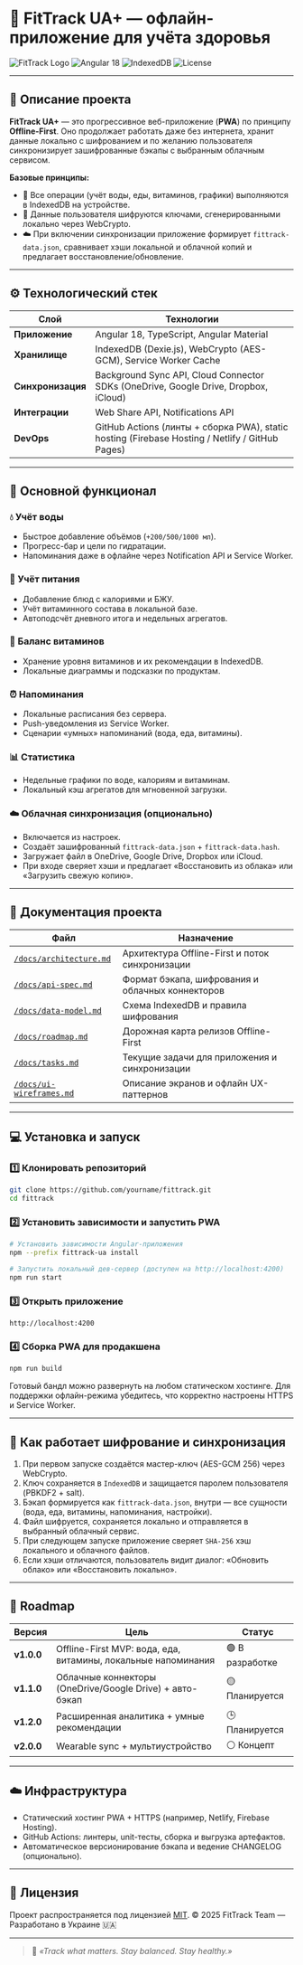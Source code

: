 # 🌿 **FitTrack UA+** — офлайн-приложение для учёта здоровья

![FitTrack Logo](https://img.shields.io/badge/FitTrack-PWA-success?style=for-the-badge&logo=google-chrome&logoColor=white)
![Angular 18](https://img.shields.io/badge/Angular-18-red?style=for-the-badge&logo=angular)
![IndexedDB](https://img.shields.io/badge/IndexedDB-offline-blue?style=for-the-badge&logo=googlechrome)
![License](https://img.shields.io/badge/license-MIT-lightgrey?style=for-the-badge)

---

## 🧠 Описание проекта
**FitTrack UA+** — это прогрессивное веб-приложение (**PWA**) по принципу **Offline-First**. Оно продолжает работать даже без интернета, хранит данные локально с шифрованием и по желанию пользователя синхронизирует зашифрованные бэкапы с выбранным облачным сервисом.

**Базовые принципы:**
- 💾 Все операции (учёт воды, еды, витаминов, графики) выполняются в IndexedDB на устройстве.
- 🔐 Данные пользователя шифруются ключами, сгенерированными локально через WebCrypto.
- ☁️ При включении синхронизации приложение формирует `fittrack-data.json`, сравнивает хэши локальной и облачной копий и предлагает восстановление/обновление.

---

## ⚙️ Технологический стек

| Слой | Технологии |
|------|-------------|
| **Приложение** | Angular 18, TypeScript, Angular Material |
| **Хранилище** | IndexedDB (Dexie.js), WebCrypto (AES-GCM), Service Worker Cache |
| **Синхронизация** | Background Sync API, Cloud Connector SDKs (OneDrive, Google Drive, Dropbox, iCloud) |
| **Интеграции** | Web Share API, Notifications API |
| **DevOps** | GitHub Actions (линты + сборка PWA), static hosting (Firebase Hosting / Netlify / GitHub Pages) |

---

## 📱 Основной функционал

### 💧 Учёт воды
- Быстрое добавление объёмов (`+200/500/1000 мл`).
- Прогресс-бар и цели по гидратации.
- Напоминания даже в офлайне через Notification API и Service Worker.

### 🥗 Учёт питания
- Добавление блюд с калориями и БЖУ.
- Учёт витаминного состава в локальной базе.
- Автоподсчёт дневного итога и недельных агрегатов.

### 🌿 Баланс витаминов
- Хранение уровня витаминов и их рекомендации в IndexedDB.
- Локальные диаграммы и подсказки по продуктам.

### ⏰ Напоминания
- Локальные расписания без сервера.
- Push-уведомления из Service Worker.
- Сценарии «умных» напоминаний (вода, еда, витамины).

### 📊 Статистика
- Недельные графики по воде, калориям и витаминам.
- Локальный кэш агрегатов для мгновенной загрузки.

### ☁️ Облачная синхронизация (опционально)
- Включается из настроек.
- Создаёт зашифрованный `fittrack-data.json` + `fittrack-data.hash`.
- Загружает файл в OneDrive, Google Drive, Dropbox или iCloud.
- При входе сверяет хэши и предлагает «Восстановить из облака» или «Загрузить свежую копию».

---

## 📂 Документация проекта

| Файл | Назначение |
|------|-------------|
| [`/docs/architecture.md`](docs/architecture.md) | Архитектура Offline-First и поток синхронизации |
| [`/docs/api-spec.md`](docs/api-spec.md) | Формат бэкапа, шифрования и облачных коннекторов |
| [`/docs/data-model.md`](docs/data-model.md) | Схема IndexedDB и правила шифрования |
| [`/docs/roadmap.md`](docs/roadmap.md) | Дорожная карта релизов Offline-First |
| [`/docs/tasks.md`](docs/tasks.md) | Текущие задачи для приложения и синхронизации |
| [`/docs/ui-wireframes.md`](docs/ui-wireframes.md) | Описание экранов и офлайн UX-паттернов |

---

## 💻 Установка и запуск

### 1️⃣ Клонировать репозиторий
```bash
git clone https://github.com/yourname/fittrack.git
cd fittrack
```

### 2️⃣ Установить зависимости и запустить PWA
```bash
# Установить зависимости Angular-приложения
npm --prefix fittrack-ua install

# Запустить локальный дев-сервер (доступен на http://localhost:4200)
npm run start
```

### 3️⃣ Открыть приложение
```text
http://localhost:4200
```

### 4️⃣ Сборка PWA для продакшена
```bash
npm run build
```

Готовый бандл можно развернуть на любом статическом хостинге. Для поддержки офлайн-режима убедитесь, что корректно настроены HTTPS и Service Worker.

---

## 🔐 Как работает шифрование и синхронизация
1. При первом запуске создаётся мастер-ключ (AES-GCM 256) через WebCrypto.
2. Ключ сохраняется в `IndexedDB` и защищается паролем пользователя (PBKDF2 + salt).
3. Бэкап формируется как `fittrack-data.json`, внутри — все сущности (вода, еда, витамины, напоминания, настройки).
4. Файл шифруется, сохраняется локально и отправляется в выбранный облачный сервис.
5. При следующем запуске приложение сверяет `SHA-256` хэш локального и облачного файлов.
6. Если хэши отличаются, пользователь видит диалог: «Обновить облако» или «Восстановить локально».

---

## 🧭 Roadmap

| Версия | Цель | Статус |
|---------|------|--------|
| **v1.0.0** | Offline-First MVP: вода, еда, витамины, локальные напоминания | 🟢 В разработке |
| **v1.1.0** | Облачные коннекторы (OneDrive/Google Drive) + авто-бэкап | 🟡 Планируется |
| **v1.2.0** | Расширенная аналитика + умные рекомендации | 🕒 Планируется |
| **v2.0.0** | Wearable sync + мультиустройство | ⚪ Концепт |

---

## ☁️ Инфраструктура
- Статический хостинг PWA + HTTPS (например, Netlify, Firebase Hosting).
- GitHub Actions: линтеры, unit-тесты, сборка и выгрузка артефактов.
- Автоматическое версионирование бэкапа и ведение CHANGELOG (опционально).

---

## 📜 Лицензия
Проект распространяется под лицензией [MIT](LICENSE).
© 2025 FitTrack Team — Разработано в Украине 🇺🇦

---

> 💬 _«Track what matters. Stay balanced. Stay healthy.»_
